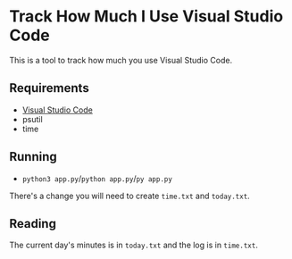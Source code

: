 # Track How Much I Use Visual Studio Code
    
This is a tool to track how much you use Visual Studio Code.

## Requirements

 - [Visual Studio Code](https://code.visualstudio.com/)
 - psutil
 - time

## Running

 - `python3 app.py`/`python app.py`/`py app.py`

There's a change you will need to create `time.txt` and `today.txt`.

## Reading

The current day's minutes is in `today.txt` and the log is in `time.txt`.